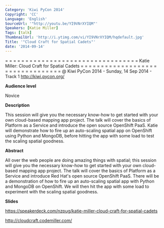 ```yaml
---
Category: 'Kiwi PyCon 2014'
Copyright: 'CC'
Language: 'English'
SourceUrl: '"http://youtu.be/YI9VNrXYIQM"'
Speakers: [Katie Miller]
Tags: [talk]
ThumbnailUrl: 'http://i.ytimg.com/vi/YI9VNrXYIQM/hqdefault.jpg'
Title: '"Cloud Craft for Spatial Cadets"'
date: '2014-09-14'
---
```

= = = = = = = = = = = = = = = = = = = = = = = = = = = = = = = = = 
Katie Miller:
Cloud Craft for Spatial Cadets
= = = = = = = = = = = = = = = = = = = = = = = = = = = = = = = = = 
@ Kiwi PyCon 2014 - Sunday, 14 Sep 2014 - Track 1
http://kiwi.pycon.org/

**Audience level**

Novice

**Description**

This session will give you the necessary know-how to get started with your own cloud-based mapping app project. The talk will cover the basics of Platform as a Service and introduce the open source OpenShift PaaS. Katie will demonstrate how to fire up an auto-scaling spatial app on OpenShift using Python and MongoDB, before hitting the app with some load to test the scaling spatial goodness.

**Abstract**

All over the web people are doing amazing things with spatial; this session will give you the necessary know-how to get started with your own cloud-based mapping app project. The talk will cover the basics of Platform as a Service and introduce Red Hat's open source OpenShift PaaS. There will be a demonstration of how to fire up an auto-scaling spatial app with Python and MongoDB on OpenShift. We will then hit the app with some load to experiment with the scaling spatial goodness.

**Slides**

https://speakerdeck.com/nzpug/katie-miller-cloud-craft-for-spatial-cadets

http://cloudcraft.codemiller.com/